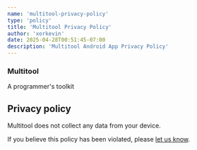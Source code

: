 ```yaml
---
name: 'multitool-privacy-policy'
type: 'policy'
title: 'Multitool Privacy Policy'
author: 'xorkevin'
date: 2025-04-28T00:51:45-07:00
description: 'Multitool Android App Privacy Policy'
---
```


### Multitool

A programmer's toolkit

## Privacy policy

Multitool does not collect any data from your device.

If you believe this policy has been violated, please [let us know](https://github.com/xorkevin/multitool/issues).
